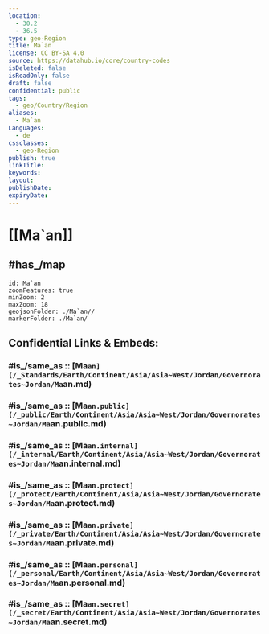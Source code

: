 ```yaml
---
location:
  - 30.2
  - 36.5
type: geo-Region
title: Ma`an
license: CC BY-SA 4.0
source: https://datahub.io/core/country-codes
isDeleted: false
isReadOnly: false
draft: false
confidential: public
tags:
  - geo/Country/Region
aliases:
  - Ma`an
Languages:
  - de
cssclasses:
  - geo-Region
publish: true
linkTitle:
keywords:
layout:
publishDate:
expiryDate:
---
```


# [[Ma`an]]

## #has_/map 

```leaflet
id: Ma`an
zoomFeatures: true 
minZoom: 2 
maxZoom: 18
geojsonFolder: ./Ma`an//
markerFolder: ./Ma`an/
```


## Confidential Links & Embeds: 

### #is_/same_as :: [Ma`an](/_Standards/Earth/Continent/Asia/Asia~West/Jordan/Governorates~Jordan/Ma`an.md) 

### #is_/same_as :: [Ma`an.public](/_public/Earth/Continent/Asia/Asia~West/Jordan/Governorates~Jordan/Ma`an.public.md) 

### #is_/same_as :: [Ma`an.internal](/_internal/Earth/Continent/Asia/Asia~West/Jordan/Governorates~Jordan/Ma`an.internal.md) 

### #is_/same_as :: [Ma`an.protect](/_protect/Earth/Continent/Asia/Asia~West/Jordan/Governorates~Jordan/Ma`an.protect.md) 

### #is_/same_as :: [Ma`an.private](/_private/Earth/Continent/Asia/Asia~West/Jordan/Governorates~Jordan/Ma`an.private.md) 

### #is_/same_as :: [Ma`an.personal](/_personal/Earth/Continent/Asia/Asia~West/Jordan/Governorates~Jordan/Ma`an.personal.md) 

### #is_/same_as :: [Ma`an.secret](/_secret/Earth/Continent/Asia/Asia~West/Jordan/Governorates~Jordan/Ma`an.secret.md)

